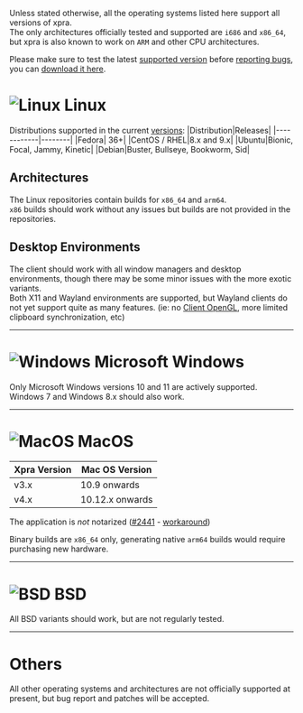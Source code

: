 Unless stated otherwise, all the operating systems listed here support all versions of xpra.\
The only architectures officially tested and supported are `i686` and `x86_64`, but xpra is also known to work on `ARM` and other CPU architectures.

Please make sure to test the latest [supported version](./Versions) before [reporting bugs](./Reporting-Bugs), you can [download it here](./Download).


# ![Linux](https://xpra.org/icons/linux.png) Linux

Distributions supported in the current [versions](./Versions):
|Distribution|Releases|
|------------|--------|
|Fedora| 36+|
|CentOS / RHEL|8.x and 9.x|
|Ubuntu|Bionic, Focal, Jammy, Kinetic|
|Debian|Buster, Bullseye, Bookworm, Sid|

## Architectures
The Linux repositories contain builds for `x86_64` and `arm64`.  
`x86` builds should work without any issues but builds are not provided in the repositories.

## Desktop Environments
The client should work with all window managers and desktop environments, though there may be some minor issues with the more exotic variants.  
Both X11 and Wayland environments are supported, but Wayland clients do not yet support quite as many features. (ie: no [Client OpenGL](https://github.com/Xpra-org/xpra/blob/master/docs/Usage/Client-OpenGL.md), more limited clipboard synchronization, etc)

***

# ![Windows](https://xpra.org/icons/win32.png) Microsoft Windows

Only Microsoft Windows versions 10 and 11 are actively supported.  
Windows 7 and Windows 8.x should also work.

***

# ![MacOS](https://xpra.org/icons/osx.png) MacOS
|Xpra Version|Mac OS Version|
|------------|--------------|
|v3.x|10.9 onwards|
|v4.x|10.12.x onwards|

The application is *not* notarized ([#2441](../../issues/2441) - [workaround](https://lapcatsoftware.com/articles/unsigned.html))

Binary builds are `x86_64` only, generating native `arm64` builds would require purchasing new hardware.

***

# ![BSD](https://xpra.org/icons/freebsd.png) BSD

All BSD variants should work, but are not regularly tested.

***

# Others

All other operating systems and architectures are not officially supported at present, but bug report and patches will be accepted.
